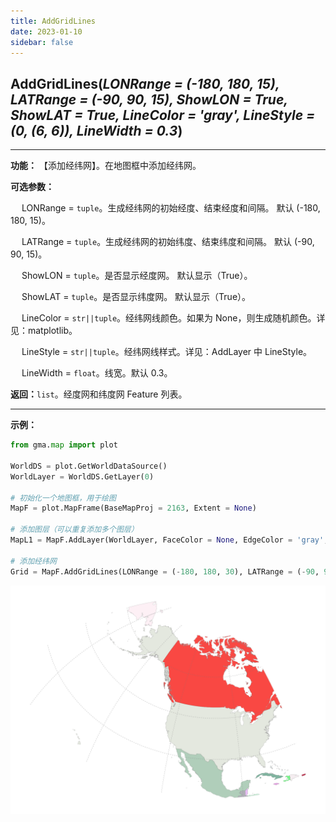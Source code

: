 ```yaml
---
title: AddGridLines
date: 2023-01-10
sidebar: false
---
```


## **AddGridLines**(*LONRange = (-180, 180, 15), LATRange = (-90, 90, 15), ShowLON = True, ShowLAT = True, LineColor = 'gray', LineStyle = (0, (6, 6)), LineWidth = 0.3*)

---

**功能：** 【添加经纬网】。在地图框中添加经纬网。

**可选参数：**

&emsp; LONRange = `tuple`。生成经纬网的初始经度、结束经度和间隔。 默认 (-180, 180, 15)。

&emsp; LATRange = `tuple`。生成经纬网的初始纬度、结束纬度和间隔。 默认 (-90, 90, 15)。

&emsp; ShowLON = `tuple`。是否显示经度网。 默认显示（True）。

&emsp; ShowLAT = `tuple`。是否显示纬度网。 默认显示（True）。

&emsp; LineColor = `str||tuple`。经纬网线颜色。如果为 None，则生成随机颜色。详见：matplotlib。

&emsp; LineStyle = `str||tuple`。经纬网线样式。详见：AddLayer 中 LineStyle。

&emsp; LineWidth = `float`。线宽。默认 0.3。

**返回：**`list`。经度网和纬度网 Feature 列表。

---

**示例：**
```python
from gma.map import plot

WorldDS = plot.GetWorldDataSource()
WorldLayer = WorldDS.GetLayer(0)

# 初始化一个地图框，用于绘图
MapF = plot.MapFrame(BaseMapProj = 2163, Extent = None)

# 添加图层（可以重复添加多个图层）
MapL1 = MapF.AddLayer(WorldLayer, FaceColor = None, EdgeColor = 'gray', LineWidth = 0.1)

# 添加经纬网
Grid = MapF.AddGridLines(LONRange = (-180, 180, 30), LATRange = (-90, 90, 15), LineWidth = 0.2)

```
![](/map/AddGridLines.png)

